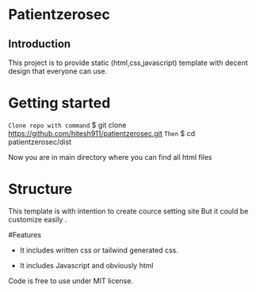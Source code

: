 # Patientzerosec
## Introduction

This project is to provide static (html,css,javascript) template with decent design that everyone can use.

# Getting started
`Clone repo with command` $ git clone https://github.com/hitesh911/patientzerosec.git
`Then` $ cd patientzerosec/dist

Now you are in main directory where you can find all html files

# Structure
This template is with intention to create cource setting site But it could be customize easily .

#Features

* It includes written css or tailwind generated css.

* It includes Javascript and obviously html

Code is free to use under MIT license.

